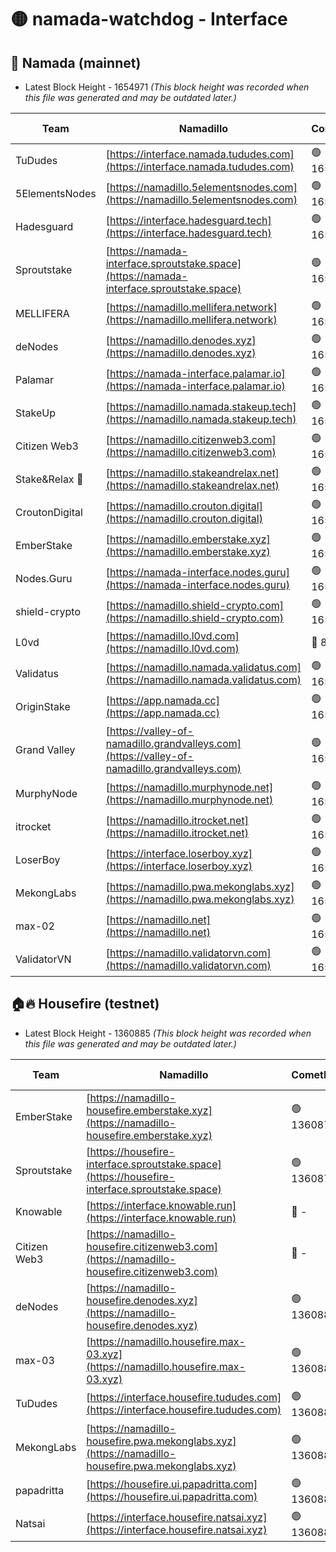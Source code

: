 # 🟡 namada-watchdog - Interface

## 🚀 Namada (mainnet)
- Latest Block Height - 1654971 *(This block height was recorded when this file was generated and may be outdated later.)*

| Team | Namadillo | CometBFT | Indexer | MASP Indexer |
|-|-|-|-|-|
| TuDudes | [https://interface.namada.tududes.com](https://interface.namada.tududes.com) | 🟢 1654948 | 🟢 1654947 | 🟢 1654947 |
| 5ElementsNodes | [https://namadillo.5elementsnodes.com](https://namadillo.5elementsnodes.com) | 🟢 1654953 | 🟢 1654953 | 🟢 1654952 |
| Hadesguard | [https://interface.hadesguard.tech](https://interface.hadesguard.tech) | 🟢 1654954 | 🟢 1654953 | 🟢 1654953 |
| Sproutstake | [https://namada-interface.sproutstake.space](https://namada-interface.sproutstake.space) | 🟢 1654954 | 🟢 1654954 | 🟢 1654955 |
| MELLIFERA | [https://namadillo.mellifera.network](https://namadillo.mellifera.network) | 🟢 1654956 | 🟢 1654956 | 🟢 1654956 |
| deNodes | [https://namadillo.denodes.xyz](https://namadillo.denodes.xyz) | 🟢 1654957 | 🟢 1654957 | 🟢 1654957 |
| Palamar | [https://namada-interface.palamar.io](https://namada-interface.palamar.io) | 🟢 1654958 | 🟢 1654958 | 🟢 1654958 |
| StakeUp | [https://namadillo.namada.stakeup.tech](https://namadillo.namada.stakeup.tech) | 🟢 1654959 | 🟢 1654959 | 🟢 1654959 |
| Citizen Web3 | [https://namadillo.citizenweb3.com](https://namadillo.citizenweb3.com) | 🟢 1654959 | 🟢 1654959 | 🟢 1654959 |
| Stake&Relax 🦥 | [https://namadillo.stakeandrelax.net](https://namadillo.stakeandrelax.net) | 🟢 1654960 | 🟢 1654960 | 🟢 1654960 |
| CroutonDigital | [https://namadillo.crouton.digital](https://namadillo.crouton.digital) | 🟢 1654961 | 🔴 1338918 | 🟢 1654961 |
| EmberStake | [https://namadillo.emberstake.xyz](https://namadillo.emberstake.xyz) | 🟢 1654962 | 🟢 1654962 | 🟢 1654962 |
| Nodes.Guru | [https://namada-interface.nodes.guru](https://namada-interface.nodes.guru) | 🟢 1654963 | 🟢 1654963 | 🟢 1654963 |
| shield-crypto | [https://namadillo.shield-crypto.com](https://namadillo.shield-crypto.com) | 🟢 1654964 | 🟢 1654963 | 🟢 1654963 |
| L0vd | [https://namadillo.l0vd.com](https://namadillo.l0vd.com) | 🔴 894059 | 🔴 1340462 | 🔴 894059 |
| Validatus | [https://namadillo.namada.validatus.com](https://namadillo.namada.validatus.com) | 🟢 1654965 | 🔴 1338199 | 🟢 1654965 |
| OriginStake | [https://app.namada.cc](https://app.namada.cc) | 🟢 1654966 | 🟢 1654966 | 🟢 1654966 |
| Grand Valley | [https://valley-of-namadillo.grandvalleys.com](https://valley-of-namadillo.grandvalleys.com) | 🟢 1654967 | 🟢 1654966 | 🟢 1654966 |
| MurphyNode | [https://namadillo.murphynode.net](https://namadillo.murphynode.net) | 🟢 1654967 | 🟢 1654967 | 🔴 - |
| itrocket | [https://namadillo.itrocket.net](https://namadillo.itrocket.net) | 🟢 1654968 | 🟢 1654968 | 🟢 1654968 |
| LoserBoy | [https://interface.loserboy.xyz](https://interface.loserboy.xyz) | 🟢 1654969 | 🟢 1654969 | 🔴 - |
| MekongLabs | [https://namadillo.pwa.mekonglabs.xyz](https://namadillo.pwa.mekonglabs.xyz) | 🟢 1654970 | 🟢 1654970 | 🟢 1654970 |
| max-02 | [https://namadillo.net](https://namadillo.net) | 🟢 1654970 | 🟢 1654970 | 🟢 1654970 |
| ValidatorVN | [https://namadillo.validatorvn.com](https://namadillo.validatorvn.com) | 🟢 1654971 | 🟢 1654971 | 🟢 1654971 |

## 🏠🔥 Housefire (testnet)
- Latest Block Height - 1360885 *(This block height was recorded when this file was generated and may be outdated later.)*

| Team | Namadillo | CometBFT | Indexer | MASP Indexer |
|-|-|-|-|-|
| EmberStake | [https://namadillo-housefire.emberstake.xyz](https://namadillo-housefire.emberstake.xyz) | 🟢 1360877 | 🟢 1360877 | 🔴 1083022 |
| Sproutstake | [https://housefire-interface.sproutstake.space](https://housefire-interface.sproutstake.space) | 🟢 1360878 | 🟢 1360878 | 🟢 1360877 |
| Knowable | [https://interface.knowable.run](https://interface.knowable.run) | 🔴 - | 🔴 - | 🔴 - |
| Citizen Web3 | [https://namadillo-housefire.citizenweb3.com](https://namadillo-housefire.citizenweb3.com) | 🔴 - | 🔴 - | 🔴 - |
| deNodes | [https://namadillo-housefire.denodes.xyz](https://namadillo-housefire.denodes.xyz) | 🟢 1360882 | 🟢 1360882 | 🟢 1360882 |
| max-03 | [https://namadillo.housefire.max-03.xyz](https://namadillo.housefire.max-03.xyz) | 🟢 1360883 | 🟢 1360883 | 🟢 1360883 |
| TuDudes | [https://interface.housefire.tududes.com](https://interface.housefire.tududes.com) | 🟢 1360883 | 🟢 1360883 | 🟢 1360883 |
| MekongLabs | [https://namadillo-housefire.pwa.mekonglabs.xyz](https://namadillo-housefire.pwa.mekonglabs.xyz) | 🟢 1360884 | 🟢 1360884 | 🔴 1083022 |
| papadritta | [https://housefire.ui.papadritta.com](https://housefire.ui.papadritta.com) | 🟢 1360884 | 🟢 1360884 | 🟢 1360885 |
| Natsai | [https://interface.housefire.natsai.xyz](https://interface.housefire.natsai.xyz) | 🟢 1360885 | 🟢 1360885 | 🟢 1360885 |

